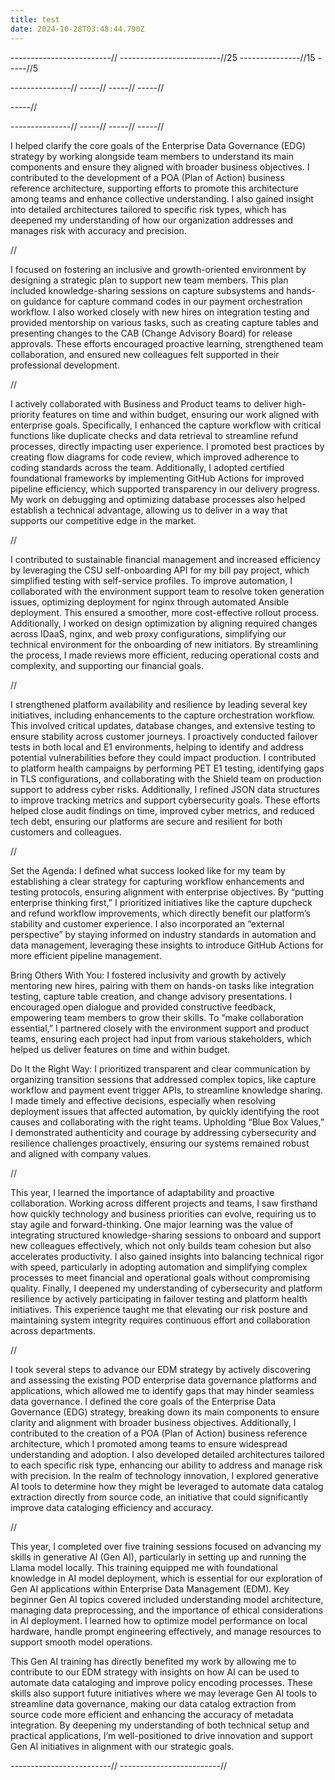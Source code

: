 ```yaml
---
title: test
date: 2024-10-28T03:48:44.790Z
---
```

\-------------------------//
-------------------------//25
---------------//15
-----//5

\---------------//
-----//
-----//
-----//

\-----//

\---------------//
-----//
-----//
-----//



I helped clarify the core goals of the Enterprise Data Governance (EDG) strategy by working alongside team members to understand its main components and ensure they aligned with broader business objectives. I contributed to the development of a POA (Plan of Action) business reference architecture, supporting efforts to promote this architecture among teams and enhance collective understanding. I also gained insight into detailed architectures tailored to specific risk types, which has deepened my understanding of how our organization addresses and manages risk with accuracy and precision.

/﻿/

I focused on fostering an inclusive and growth-oriented environment by designing a strategic plan to support new team members. This plan included knowledge-sharing sessions on capture subsystems and hands-on guidance for capture command codes in our payment orchestration workflow. I also worked closely with new hires on integration testing and provided mentorship on various tasks, such as creating capture tables and presenting changes to the CAB (Change Advisory Board) for release approvals. These efforts encouraged proactive learning, strengthened team collaboration, and ensured new colleagues felt supported in their professional development.

/﻿/

I actively collaborated with Business and Product teams to deliver high-priority features on time and within budget, ensuring our work aligned with enterprise goals. Specifically, I enhanced the capture workflow with critical functions like duplicate checks and data retrieval to streamline refund processes, directly impacting user experience. I promoted best practices by creating flow diagrams for code review, which improved adherence to coding standards across the team. Additionally, I adopted certified foundational frameworks by implementing GitHub Actions for improved pipeline efficiency, which supported transparency in our delivery progress. My work on debugging and optimizing database processes also helped establish a technical advantage, allowing us to deliver in a way that supports our competitive edge in the market.

/﻿/

I contributed to sustainable financial management and increased efficiency by leveraging the CSU self-onboarding API for my bill pay project, which simplified testing with self-service profiles. To improve automation, I collaborated with the environment support team to resolve token generation issues, optimizing deployment for nginx through automated Ansible deployment. This ensured a smoother, more cost-effective rollout process. Additionally, I worked on design optimization by aligning required changes across IDaaS, nginx, and web proxy configurations, simplifying our technical environment for the onboarding of new initiators. By streamlining the process, I made reviews more efficient, reducing operational costs and complexity, and supporting our financial goals.

/﻿/

I strengthened platform availability and resilience by leading several key initiatives, including enhancements to the capture orchestration workflow. This involved critical updates, database changes, and extensive testing to ensure stability across customer journeys. I proactively conducted failover tests in both local and E1 environments, helping to identify and address potential vulnerabilities before they could impact production. I contributed to platform health campaigns by performing PET E1 testing, identifying gaps in TLS configurations, and collaborating with the Shield team on production support to address cyber risks. Additionally, I refined JSON data structures to improve tracking metrics and support cybersecurity goals. These efforts helped close audit findings on time, improved cyber metrics, and reduced tech debt, ensuring our platforms are secure and resilient for both customers and colleagues.

/﻿/

Set the Agenda: I defined what success looked like for my team by establishing a clear strategy for capturing workflow enhancements and testing protocols, ensuring alignment with enterprise objectives. By “putting enterprise thinking first,” I prioritized initiatives like the capture dupcheck and refund workflow improvements, which directly benefit our platform’s stability and customer experience. I also incorporated an “external perspective” by staying informed on industry standards in automation and data management, leveraging these insights to introduce GitHub Actions for more efficient pipeline management.

Bring Others With You: I fostered inclusivity and growth by actively mentoring new hires, pairing with them on hands-on tasks like integration testing, capture table creation, and change advisory presentations. I encouraged open dialogue and provided constructive feedback, empowering team members to grow their skills. To “make collaboration essential,” I partnered closely with the environment support and product teams, ensuring each project had input from various stakeholders, which helped us deliver features on time and within budget.

Do It the Right Way: I prioritized transparent and clear communication by organizing transition sessions that addressed complex topics, like capture workflow and payment event trigger APIs, to streamline knowledge sharing. I made timely and effective decisions, especially when resolving deployment issues that affected automation, by quickly identifying the root causes and collaborating with the right teams. Upholding “Blue Box Values,” I demonstrated authenticity and courage by addressing cybersecurity and resilience challenges proactively, ensuring our systems remained robust and aligned with company values.

/﻿/

This year, I learned the importance of adaptability and proactive collaboration. Working across different projects and teams, I saw firsthand how quickly technology and business priorities can evolve, requiring us to stay agile and forward-thinking. One major learning was the value of integrating structured knowledge-sharing sessions to onboard and support new colleagues effectively, which not only builds team cohesion but also accelerates productivity. I also gained insights into balancing technical rigor with speed, particularly in adopting automation and simplifying complex processes to meet financial and operational goals without compromising quality. Finally, I deepened my understanding of cybersecurity and platform resilience by actively participating in failover testing and platform health initiatives. This experience taught me that elevating our risk posture and maintaining system integrity requires continuous effort and collaboration across departments.

/﻿/

I took several steps to advance our EDM strategy by actively discovering and assessing the existing POD enterprise data governance platforms and applications, which allowed me to identify gaps that may hinder seamless data governance. I defined the core goals of the Enterprise Data Governance (EDG) strategy, breaking down its main components to ensure clarity and alignment with broader business objectives. Additionally, I contributed to the creation of a POA (Plan of Action) business reference architecture, which I promoted among teams to ensure widespread understanding and adoption. I also developed detailed architectures tailored to each specific risk type, enhancing our ability to address and manage risk with precision. In the realm of technology innovation, I explored generative AI tools to determine how they might be leveraged to automate data catalog extraction directly from source code, an initiative that could significantly improve data cataloging efficiency and accuracy.

/﻿/

This year, I completed over five training sessions focused on advancing my skills in generative AI (Gen AI), particularly in setting up and running the Llama model locally. This training equipped me with foundational knowledge in AI model deployment, which is essential for our exploration of Gen AI applications within Enterprise Data Management (EDM). Key beginner Gen AI topics covered included understanding model architecture, managing data preprocessing, and the importance of ethical considerations in AI deployment. I learned how to optimize model performance on local hardware, handle prompt engineering effectively, and manage resources to support smooth model operations.

This Gen AI training has directly benefited my work by allowing me to contribute to our EDM strategy with insights on how AI can be used to automate data cataloging and improve policy encoding processes. These skills also support future initiatives where we may leverage Gen AI tools to streamline data governance, making our data catalog extraction from source code more efficient and enhancing the accuracy of metadata integration. By deepening my understanding of both technical setup and practical applications, I’m well-positioned to drive innovation and support Gen AI initiatives in alignment with our strategic goals.

\-------------------------//
-------------------------//